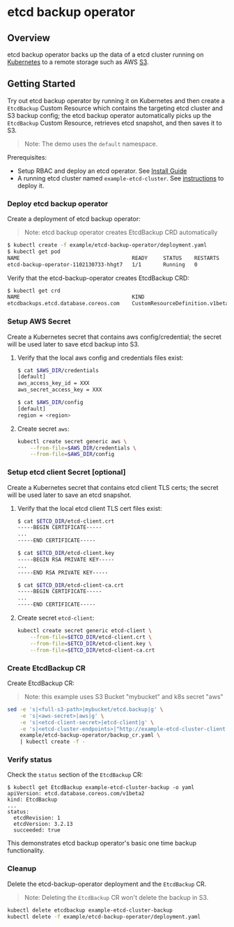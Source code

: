 # etcd backup operator

## Overview

etcd backup operator backs up the data of a etcd cluster running on [Kubernetes][Kube] to a remote storage such as AWS [S3][s3].

## Getting Started

Try out etcd backup operator by running it on Kubernetes and then create a `EtcdBackup` Custom Resource which contains the targeting etcd cluster and S3 backup config; the etcd backup operator automatically picks up the `EtcdBackup` Custom Resource, retrieves etcd snapshot, and then saves it to S3.
>Note: The demo uses the `default` namespace.

Prerequisites: 
* Setup RBAC and deploy an etcd operator. See [Install Guide][install_guide]
* A running etcd cluster named `example-etcd-cluster`. See [instructions][etcd_cluster_deploy] to deploy it.

### Deploy etcd backup operator

Create a deployment of etcd backup operator:
> Note: etcd backup operator creates EtcdBackup CRD automatically

```sh
$ kubectl create -f example/etcd-backup-operator/deployment.yaml
$ kubectl get pod
NAME                                    READY     STATUS    RESTARTS   AGE
etcd-backup-operator-1102130733-hhgt7   1/1       Running   0          3s
```

Verify that the etcd-backup-operator creates EtcdBackup CRD:

```sh
$ kubectl get crd
NAME                                    KIND
etcdbackups.etcd.database.coreos.com    CustomResourceDefinition.v1beta1.apiextensions.k8s.io
```

### Setup AWS Secret

Create a Kubernetes secret that contains aws config/credential;
the secret will be used later to save etcd backup into S3.

1. Verify that the local aws config and credentials files exist:

    ```sh
    $ cat $AWS_DIR/credentials
    [default]
    aws_access_key_id = XXX
    aws_secret_access_key = XXX

    $ cat $AWS_DIR/config
    [default]
    region = <region>
    ```

2. Create secret `aws`:

    ```sh
    kubectl create secret generic aws \
        --from-file=$AWS_DIR/credentials \
        --from-file=$AWS_DIR/config
    ```

### Setup etcd client Secret [optional]

Create a Kubernetes secret that contains etcd client TLS certs;
the secret will be used later to save an etcd snapshot.

1. Verify that the local etcd client TLS cert files exist:

    ```sh
    $ cat $ETCD_DIR/etcd-client.crt
    -----BEGIN CERTIFICATE-----
    ...
    -----END CERTIFICATE-----

    $ cat $ETCD_DIR/etcd-client.key
    -----BEGIN RSA PRIVATE KEY-----
    ...
    -----END RSA PRIVATE KEY-----

    $ cat $ETCD_DIR/etcd-client-ca.crt
    -----BEGIN CERTIFICATE-----
    ...
    -----END CERTIFICATE-----
    ```

2. Create secret `etcd-client`:

    ```sh
    kubectl create secret generic etcd-client \
        --from-file=$ETCD_DIR/etcd-client.crt \
        --from-file=$ETCD_DIR/etcd-client.key \
        --from-file=$ETCD_DIR/etcd-client-ca.crt
    ```

### Create EtcdBackup CR

Create EtcdBackup CR:
>Note: this example uses S3 Bucket "mybucket" and k8s secret "aws"

```sh
sed -e 's|<full-s3-path>|mybucket/etcd.backup|g' \
    -e 's|<aws-secret>|aws|g' \
    -e 's|<etcd-client-secret>|etcd-client|g' \
    -e 's|<etcd-cluster-endpoints>|"http://example-etcd-cluster-client:2379"|g' \
    example/etcd-backup-operator/backup_cr.yaml \
    | kubectl create -f -
```

### Verify status

Check the `status` section of the `EtcdBackup` CR:

```
$ kubectl get EtcdBackup example-etcd-cluster-backup -o yaml
apiVersion: etcd.database.coreos.com/v1beta2
kind: EtcdBackup
...
status:
  etcdRevision: 1
  etcdVersion: 3.2.13
  succeeded: true
```

This demonstrates etcd backup operator's basic one time backup functionality.

### Cleanup

Delete the etcd-backup-operator deployment and the `EtcdBackup` CR.
> Note: Deleting the `EtcdBackup` CR won't delete the backup in S3.

```sh
kubectl delete etcdbackup example-etcd-cluster-backup
kubectl delete -f example/etcd-backup-operator/deployment.yaml
```

[Kube]:https://github.com/kubernetes/kubernetes
[s3]:https://aws.amazon.com/s3/
[etcd_cluster_deploy]:https://github.com/coreos/etcd-operator#create-and-destroy-an-etcd-cluster
[minikube]:https://github.com/kubernetes/minikube
[install_guide]:../install_guide.md
